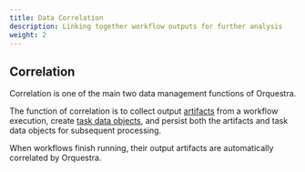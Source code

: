 ```yaml
---
title: Data Correlation
description: Linking together workflow outputs for further analysis
weight: 2
---
```


## Correlation

Correlation is one of the main two data management functions of Orquestra.

The function of correlation is to collect output [artifacts](/data/artifacts/) from a workflow execution, create [task data objects](/data/taskdataobjects/), and persist both the artifacts and task data objects for subsequent processing.

When workflows finish running, their output artifacts are automatically correlated by Orquestra.